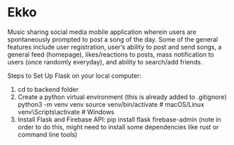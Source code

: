 # Ekko
Music sharing social media mobile application wherein users are spontaneously prompted to post a song of the day. Some of the general features include user registration, user’s ability to post and send songs, a general feed (homepage), likes/reactions to posts, mass notification to users (once randomly everyday), and ability to search/add friends.

Steps to Set Up Flask on your local computer: 
1. cd to backend folder 
2. Create a python virtual environment (this is already added to .gitignore)
    python3 -m venv venv
    source venv/bin/activate  # macOS/Linux
    venv\Scripts\activate     # Windows
3. Install Flask and Firebase API: pip install flask firebase-admin
(note in order to do this, might need to install some dependencies like rust or command line tools)

